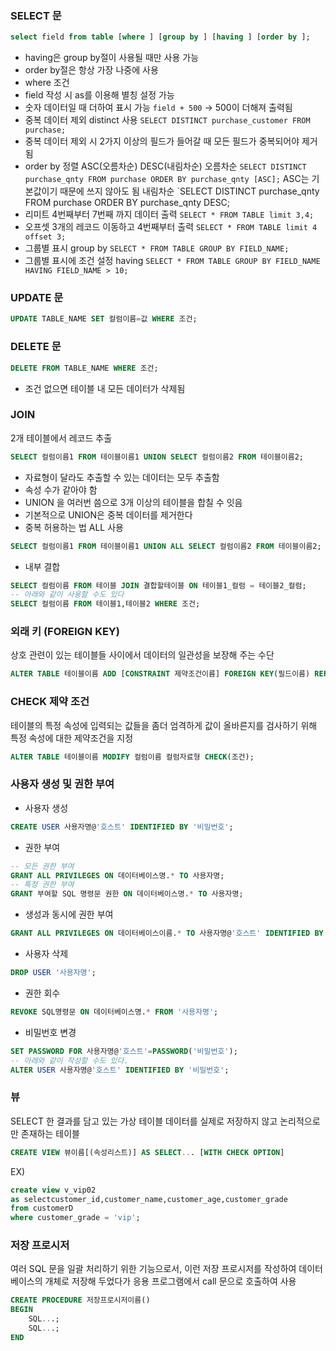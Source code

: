 ### SELECT 문
```SQL
select field from table [where ] [group by ] [having ] [order by ];
```
- having은 group by절이 사용될 때만 사용 가능
- order by절은 항상 가장 나중에 사용
- where 조건
- field 작성 시 as를 이용해 별칭 설정 가능
- 숫자 데이터일 때 더하여 표시 가능 `field + 500` -> 500이 더해져 출력됨
- 중복 데이터 제외 distinct 사용
  `SELECT DISTINCT purchase_customer FROM purchase;`
- 중복 데이터 제외 시 2가지 이상의 필드가 들어갈 때 모든 필드가 중복되어야 제거됨
- order by 정렬 ASC(오름차순) DESC(내림차순)
  오름차순
  `SELECT DISTINCT purchase_qnty FROM purchase ORDER BY purchase_qnty [ASC];` ASC는 기본값이기 때문에 쓰지 않아도 됨
  내림차순
  `SELECT DISTINCT purchase_qnty FROM purchase ORDER BY purchase_qnty DESC;
- 리미트
  4번째부터 7번째 까지 데이터 출력
  `SELECT * FROM TABLE limit 3,4;`
- 오프셋
  3개의 레코드 이동하고 4번째부터 출력
  `SELECT * FROM TABLE limit 4 offset 3;`
- 그룹별 표시 group by
  `SELECT * FROM TABLE GROUP BY FIELD_NAME;`
- 그룹별 표시에 조건 설정 having
  `SELECT * FROM TABLE GROUP BY FIELD_NAME HAVING FIELD_NAME > 10;`
### UPDATE 문
```SQL
UPDATE TABLE_NAME SET 컬럼이름=값 WHERE 조건;
```
### DELETE 문
```SQL
DELETE FROM TABLE_NAME WHERE 조건;
```
- 조건 없으면 테이블 내 모든 데이터가 삭제됨
### JOIN
2개 테이블에서 레코드 추출
```SQL
SELECT 컬럼이름1 FROM 테이블이름1 UNION SELECT 컬럼이름2 FROM 테이블이름2;
```
- 자료형이 달라도 추출할 수 있는 데이터는 모두 추출함
- 속성 수가 같아야 함
- UNION 을 여러번 씀으로 3개 이상의 테이블을 합칠 수 잇음
- 기본적으로 UNION은 중복 데이터를 제거한다
- 중복 허용하는 법 ALL 사용
```SQL
SELECT 컬럼이름1 FROM 테이블이름1 UNION ALL SELECT 컬럼이름2 FROM 테이블이름2;
```
- 내부 결합
```SQL
SELECT 컬럼이름 FROM 테이블 JOIN 결합할테이블 ON 테이블1_컬럼 = 테이블2_컬럼;
-- 아래와 같이 사용할 수도 있다
SELECT 컬럼이름 FROM 테이블1,테이블2 WHERE 조건;
```
### 외래 키 (FOREIGN KEY)
상호 관련이 있는 테이블들 사이에서 데이터의 일관성을 보장해 주는 수단
```SQL
ALTER TABLE 테이블이름 ADD [CONSTRAINT 제약조건이름] FOREIGN KEY(필드이름) REFERENCES 테이블이름(필드이름);
```
### CHECK 제약 조건
테이블의 특정 속성에 입력되는 값들을 좀더 엄격하게 값이 올바른지를 검사하기 위해 특정 속성에 대한 제약조건을 지정
```SQL
ALTER TABLE 테이블이름 MODIFY 컬럼이름 컬럼자료형 CHECK(조건);
```
### 사용자 생성 및 권한 부여
- 사용자 생성
```SQL
CREATE USER 사용자명@'호스트' IDENTIFIED BY '비밀번호';
```
- 권한 부여
```SQL
-- 모든 권한 부여
GRANT ALL PRIVILEGES ON 데이터베이스명.* TO 사용자명;
-- 특정 권한 부여
GRANT 부여할 SQL 명령문 권한 ON 데이터베이스명.* TO 사용자명;
```
- 생성과 동시에 권한 부여
```SQL
GRANT ALL PRIVILEGES ON 데이터베이스이름.* TO 사용자명@'호스트' IDENTIFIED BY '비밀번호' WITH GRANT OPTION;
```
- 사용자 삭제
```SQL
DROP USER '사용자명';
```
- 권한 회수
```SQL
REVOKE SQL명령문 ON 데이터베이스명.* FROM '사용자명';
```
- 비밀번호 변경
```SQL
SET PASSWORD FOR 사용자명@'호스트'=PASSWORD('비밀번호');
-- 아래와 같이 작성할 수도 있다.
ALTER USER 사용자명@'호스트' IDENTIFIED BY '비밀번호';
```
### 뷰
SELECT 한 결과를 담고 있는 가상 테이블
데이터를 실제로 저장하지 않고 논리적으로만 존재하는 테이블
```SQL
CREATE VIEW 뷰이름[(속성리스트)] AS SELECT... [WITH CHECK OPTION]
```

EX)
```SQL
create view v_vip02 
as selectcustomer_id,customer_name,customer_age,customer_grade
from customerD
where customer_grade = 'vip';
```
### 저장 프로시저
여러 SQL 문을 일괄 처리하기 위한 기능으로서, 이런 저장 프로시저를 작성하여 데이터베이스의 개체로 저장해 두었다가 응용 프로그램에서 call 문으로 호출하여 사용
```SQL
CREATE PROCEDURE 저장프로시저이름()
BEGIN
	SQL...;
	SQL...;
END
```